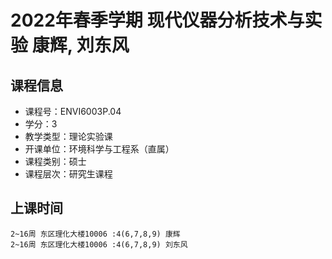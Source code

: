 # 2022年春季学期 现代仪器分析技术与实验 康辉, 刘东风






## 课程信息

- 课程号：ENVI6003P.04
- 学分：3
- 教学类型：理论实验课
- 开课单位：环境科学与工程系（直属）
- 课程类别：硕士
- 课程层次：研究生课程

## 上课时间

```
2~16周 东区理化大楼10006 :4(6,7,8,9) 康辉
2~16周 东区理化大楼10006 :4(6,7,8,9) 刘东风
```

